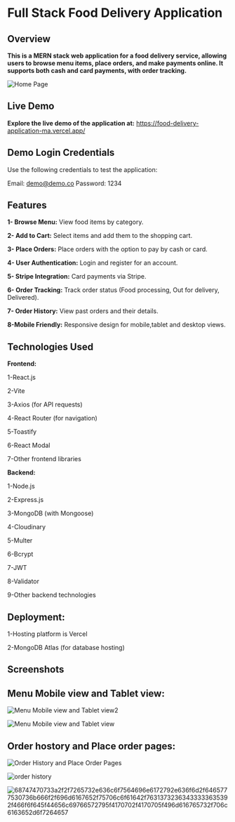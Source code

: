 # Full Stack Food Delivery Application
<h2>Overview</h2>

**This is a MERN stack web application for a food delivery service, allowing users to browse menu items, place orders, and make payments online. It supports both cash and card payments, with order tracking.**

![Home Page](https://github.com/user-attachments/assets/3f5884a7-f028-42ad-9bca-4fff9b382c75)


<h2>Live Demo</h2>

**Explore the live demo of the application at:** https://food-delivery-application-ma.vercel.app/

<h2>Demo Login Credentials</h2>

Use the following credentials to test the application:

Email: demo@demo.co  Password: 1234

<h2>Features</h2>

**1- Browse Menu:** View food items by category.


**2- Add to Cart:** Select items and add them to the shopping cart.


**3- Place Orders:** Place orders with the option to pay by cash or card.


**4- User Authentication:** Login and register for an account.


**5- Stripe Integration:** Card payments via Stripe.


**6- Order Tracking:** Track order status (Food processing, Out for delivery, Delivered).


**7- Order History:** View past orders and their details.


**8-Mobile Friendly:** Responsive design for mobile,tablet and desktop views.


<h2>Technologies Used</h2>

**Frontend:**

1-React.js

2-Vite

3-Axios (for API requests)

4-React Router (for navigation)

5-Toastify

6-React Modal

7-Other frontend libraries

**Backend:**

1-Node.js

2-Express.js

3-MongoDB (with Mongoose)

4-Cloudinary

5-Multer

6-Bcrypt

7-JWT

8-Validator

9-Other backend technologies


<h2>Deployment:</h2>

1-Hosting platform is Vercel

2-MongoDB Atlas (for database hosting)


<h2>Screenshots</h2>
<h2>Menu Mobile view and Tablet view:</h2>


![Menu Mobile view and Tablet view2](https://github.com/user-attachments/assets/8012ce19-6c5c-42da-894c-81d2b38c59c4)


![Menu Mobile view and Tablet view](https://github.com/user-attachments/assets/7fee29f7-7aba-40b4-b624-7cc473581884)



<h2>Order hostory and Place order pages:</h2>


![Order History and Place Order Pages](https://github.com/user-attachments/assets/d28c3645-c8c1-4bfc-9037-0bae231b691f)



![order history](https://github.com/user-attachments/assets/d070fc71-004e-47dc-9e12-c9820c97bf43)



![68747470733a2f2f7265732e636c6f7564696e6172792e636f6d2f6465777530736b666f2f696d6167652f75706c6f61642f76313732363433333635392f466f6f645f44656c69766572795f4170702f4170705f496d616765732f706c6163652d6f7264657](https://github.com/user-attachments/assets/b2b260b3-f25f-4688-9e66-c83fc3e39968)

